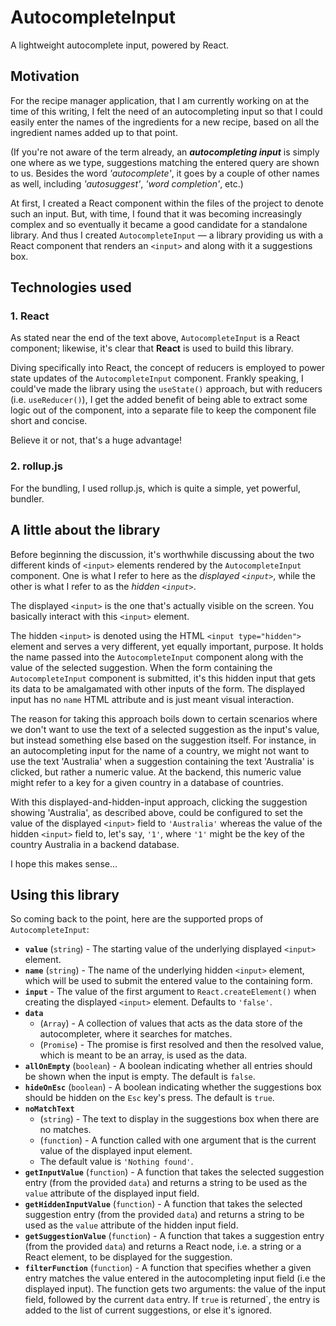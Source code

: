 # AutocompleteInput

A lightweight autocomplete input, powered by React.

## Motivation

For the recipe manager application, that I am currently working on at the time of this writing, I felt the need of an autocompleting input so that I could easily enter the names of the ingredients for a new recipe, based on all the ingredient names added up to that point. 

(If you're not aware of the term already, an **_autocompleting input_** is simply one where as we type, suggestions matching the entered query are shown to us. Besides the word _'autocomplete'_, it goes by a couple of other names as well, including _'autosuggest'_, _'word completion'_, etc.)

At first, I created a React component within the files of the project to denote such an input. But, with time, I found that it was becoming increasingly complex and so eventually it became a good candidate for a standalone library. And thus I created `AutocompleteInput` — a library providing us with a React component that renders an `<input>` and along with it a suggestions box.

## Technologies used

### 1. React

As stated near the end of the text above, `AutocompleteInput` is a React component; likewise, it's clear that **React** is used to build this library.

Diving specifically into React, the concept of reducers is employed to power state updates of the `AutocompleteInput` component. Frankly speaking, I could've made the library using the `useState()` approach, but with reducers (i.e. `useReducer()`), I get the added benefit of being able to extract some logic out of the component, into a separate file to keep the component file short and concise.

Believe it or not, that's a huge advantage!

### 2. rollup.js

For the bundling, I used rollup.js, which is quite a simple, yet powerful, bundler.


## A little about the library

Before beginning the discussion, it's worthwhile discussing about the two different kinds of `<input>` elements rendered by the `AutocompleteInput` component. One is what I refer to here as the _displayed `<input>`_, while the other is what I refer to as the _hidden `<input>`_.

The displayed `<input>` is the one that's actually visible on the screen. You basically interact with this `<input>` element.

The hidden `<input>` is denoted using the HTML `<input type="hidden">` element and serves a very different, yet equally important, purpose. It holds the name passed into the `AutocompleteInput` component along with the value of the selected suggestion. When the form containing the `AutocompleteInput` component is submitted, it's this hidden input that gets its data to be amalgamated with other inputs of the form. The displayed input has no `name` HTML attribute and is just meant visual interaction.

The reason for taking this approach boils down to certain scenarios where we don't want to use the text of a selected suggestion as the input's value, but instead something else based on the suggestion itself. For instance, in an autocompleting input for the name of a country, we might not want to use the text 'Australia' when a suggestion containing the text 'Australia' is clicked, but rather a numeric value. At the backend, this numeric value might refer to a key for a given country in a database of countries.

With this displayed-and-hidden-input approach, clicking the suggestion showing 'Australia', as described above, could be configured to set the value of the displayed `<input>` field to `'Australia'` whereas the value of the hidden `<input>` field to, let's say, `'1'`, where `'1'` might be the key of the country Australia in a backend database.

I hope this makes sense...

## Using this library

So coming back to the point, here are the supported props of `AutocompleteInput`:

- **`value`** (`string`) - The starting value of the underlying displayed `<input>` element.
- **`name`** (`string`) - The name of the underlying hidden `<input>` element, which will be used to submit the entered value to the containing form.
- **`input`** - The value of the first argument to `React.createElement()` when creating the displayed `<input>` element. Defaults to `'false'`.
- **`data`**
  - (`Array`) - A collection of values that acts as the data store of the autocompleter, where it searches for matches.
  - (`Promise`) - The promise is first resolved and then the resolved value, which is meant to be an array, is used as the data.
- **`allOnEmpty`** (`boolean`) - A boolean indicating whether all entries should be shown when the input is empty. The default is `false`.
- **`hideOnEsc`** (`boolean`) - A boolean indicating whether the suggestions box should be hidden on the `Esc` key's press. The default is `true`.
- **`noMatchText`**
  - (`string`) - The text to display in the suggestions box when there are no matches.
  - (`function`) - A function called with one argument that is the current value of the displayed input element.
  - The default value is `'Nothing found'`.
- **`getInputValue`** (`function`) - A function that takes the selected suggestion entry (from the provided `data`) and returns a string to be used as the `value` attribute of the displayed input field.
- **`getHiddenInputValue`** (`function`) - A function that takes the selected suggestion entry (from the provided `data`) and returns a string to be used as the `value` attribute of the hidden input field.
- **`getSuggestionValue`** (`function`) - A function that takes a suggestion entry (from the provided `data`) and returns a React node, i.e. a string or a React element, to be displayed for the suggestion.
- **`filterFunction`** (`function`) - A function that specifies whether a given entry matches the value entered in the autocompleting input field (i.e the displayed input). The function gets two arguments: the value of the input field, followed by the current `data` entry. If `true` is returned`, the entry is added to the list of current suggestions, or else it's ignored.
